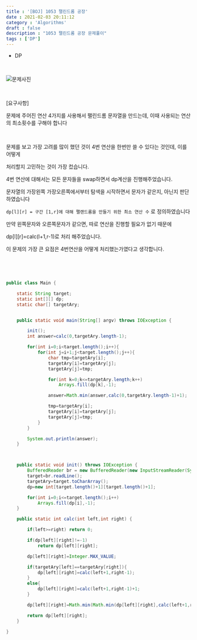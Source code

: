 ```yaml
---
title : '[BOJ] 1053 팰린드롬 공장'
date : 2021-02-03 20:11:12
category : 'Algorithms'
draft : false
description : "1053 팰린드롬 공장 문제풀이"
tags : ['DP']
---
```


* DP


<br/>

![문제사진](https://user-images.githubusercontent.com/57346393/106754027-d1ab4e80-666f-11eb-8215-c7b4cafb66b0.png)

<br/>

[요구사항]

문제에 주어진 연산 4가지를 사용해서 팰린드롬 문자열을 만드는데, 이때 사용되는 연산의 최소횟수를 구해야 합니다


<br/>

문제를 보고 가장 고려를 많이 했던 것이 4번 연산을 한번만 쓸 수 있다는 것인데, 이를 어떻게 

처리할지 고민하는 것이 가장 컸습니다. 

4번 연산에 대해서는 모든 문자들을 swap하면서 dp계산을 진행해주었습니다.


문자열의 가장왼쪽 가장오른쪽에서부터 탐색을 시작하면서 문자가 같은지, 아닌지 판단하였습니다

`dp[l][r] = 구간 [1,r]에 대해 팰랜드롬을 만들기 위한 최소 연산 수` 로 정의하였습니다

만약 왼쪽문자와 오른쪽문자가 같으면, 따로 연산을 진행할 필요가 없기 때문에

dp[l][r]=calc(l+1,r-1)로 처리 해주었습니다.


이 문제의 가장 큰 요점은 4번연산을 어떻게 처리했는가였다고 생각합니다.



<br/> <br/>

```java

public class Main {

    static String target;
    static int[][] dp;
    static char[] targetAry;


    public static void main(String[] argv) throws IOException {

        init();
        int answer=calc(0,targetAry.length-1);

        for(int i=0;i<target.length();i++){
            for(int j=i+1;j<target.length();j++){
                char tmp=targetAry[i];
                targetAry[i]=targetAry[j];
                targetAry[j]=tmp;

                for(int k=0;k<=targetAry.length;k++)
                    Arrays.fill(dp[k],-1);

                answer=Math.min(answer,calc(0,targetAry.length-1)+1);

                tmp=targetAry[i];
                targetAry[i]=targetAry[j];
                targetAry[j]=tmp;
            }
        }

        System.out.println(answer);
    }



    public static void init() throws IOException {
        BufferedReader br = new BufferedReader(new InputStreamReader(System.in));
        target=br.readLine();
        targetAry=target.toCharArray();
        dp=new int[target.length()+1][target.length()+1];

        for(int i=0;i<=target.length();i++)
            Arrays.fill(dp[i],-1);
    }

    public static int calc(int left,int right) {

        if(left>=right) return 0;

        if(dp[left][right]!=-1)
            return dp[left][right];

        dp[left][right]=Integer.MAX_VALUE;

        if(targetAry[left]==targetAry[right]){
            dp[left][right]=calc(left+1,right-1);
        }
        else{
            dp[left][right]=calc(left+1,right-1)+1;
        }

        dp[left][right]=Math.min(Math.min(dp[left][right],calc(left+1,right)+1),calc(left,right-1)+1);

        return dp[left][right];
    }

}



```